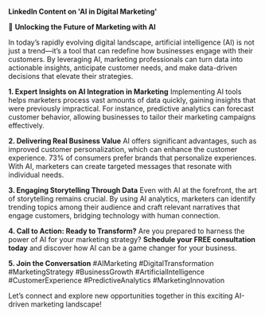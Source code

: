 **LinkedIn Content on 'AI in Digital Marketing'**

🌟 **Unlocking the Future of Marketing with AI**

In today’s rapidly evolving digital landscape, artificial intelligence (AI) is not just a trend—it’s a tool that can redefine how businesses engage with their customers. By leveraging AI, marketing professionals can turn data into actionable insights, anticipate customer needs, and make data-driven decisions that elevate their strategies.

**1. Expert Insights on AI Integration in Marketing**
Implementing AI tools helps marketers process vast amounts of data quickly, gaining insights that were previously impractical. For instance, predictive analytics can forecast customer behavior, allowing businesses to tailor their marketing campaigns effectively.

**2. Delivering Real Business Value**
AI offers significant advantages, such as improved customer personalization, which can enhance the customer experience. 73% of consumers prefer brands that personalize experiences. With AI, marketers can create targeted messages that resonate with individual needs.

**3. Engaging Storytelling Through Data**
Even with AI at the forefront, the art of storytelling remains crucial. By using AI analytics, marketers can identify trending topics among their audience and craft relevant narratives that engage customers, bridging technology with human connection.

**4. Call to Action: Ready to Transform?**
Are you prepared to harness the power of AI for your marketing strategy? **Schedule your FREE consultation today** and discover how AI can be a game changer for your business.

**5. Join the Conversation**
#AIMarketing #DigitalTransformation #MarketingStrategy #BusinessGrowth #ArtificialIntelligence #CustomerExperience #PredictiveAnalytics #MarketingInnovation

Let’s connect and explore new opportunities together in this exciting AI-driven marketing landscape!